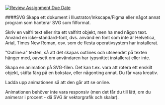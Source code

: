 [![Review Assignment Due Date](https://classroom.github.com/assets/deadline-readme-button-22041afd0340ce965d47ae6ef1cefeee28c7c493a6346c4f15d667ab976d596c.svg)](https://classroom.github.com/a/rLdDeiQm)

####SVG
Skapa ett dokument i Illustrator/Inkscape/Figma eller något annat program som hanterar SVG som filformat.

Skriv en valfri text eller rita ett valfritt objekt, men ha med någon text. Använd en icke-standard-font, dvs. använd en font som inte är Helvetica, Arial, Times New Roman, osv. som de flesta operativsystem har installerat.

"Outline:a" texten, så att det skapas outlines och utseendet på texten hänger med, oavsett om användaren har typsnittet installerat eller inte.

Skapa en animation på SVG-filen. Det kan t.ex. vara att rotera ett enskilt objekt, skifta färg på en bokstav, eller någonting annat. Du får vara kreativ.

Ladda upp animationen så att den går att se online.

Animationen behöver inte vara responsiv (men det får du till lätt, om du animerar i procent - då SVG är vektorgrafik och skalar).
